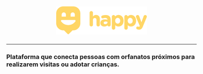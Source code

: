 <!-- VARS -->
[Logo]: https://github.com/Juniorkk/Happy/blob/master/.github/docs/img/logow.png
[js]: https://img.shields.io/badge/Java_script-Web-yellow?style=for-the-badge&logo=javascript
[css]: https://img.shields.io/badge/CSS-Web-blue?style=for-the-badge&logo=css3
[html]:https://img.shields.io/badge/html-Web-orange?style=for-the-badge&logo=html5
<!-- VARS -->


<div align="center">
            
 # ![Logo]
 


 </div>

 ---


### Plataforma que conecta pessoas com orfanatos próximos para realizarem visitas ou adotar crianças.


